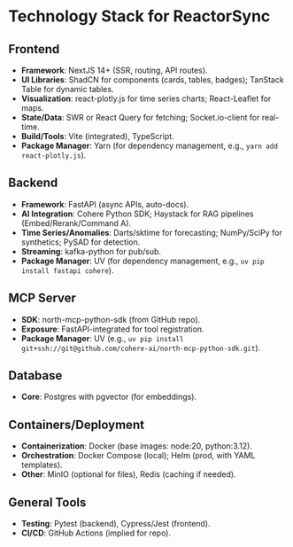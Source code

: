 # Technology Stack for ReactorSync

## Frontend
- **Framework**: NextJS 14+ (SSR, routing, API routes).
- **UI Libraries**: ShadCN for components (cards, tables, badges); TanStack Table for dynamic tables.
- **Visualization**: react-plotly.js for time series charts; React-Leaflet for maps.
- **State/Data**: SWR or React Query for fetching; Socket.io-client for real-time.
- **Build/Tools**: Vite (integrated), TypeScript.
- **Package Manager**: Yarn (for dependency management, e.g., `yarn add react-plotly.js`).

## Backend
- **Framework**: FastAPI (async APIs, auto-docs).
- **AI Integration**: Cohere Python SDK; Haystack for RAG pipelines (Embed/Rerank/Command A).
- **Time Series/Anomalies**: Darts/sktime for forecasting; NumPy/SciPy for synthetics; PySAD for detection.
- **Streaming**: kafka-python for pub/sub.
- **Package Manager**: UV (for dependency management, e.g., `uv pip install fastapi cohere`).

## MCP Server
- **SDK**: north-mcp-python-sdk (from GitHub repo).
- **Exposure**: FastAPI-integrated for tool registration.
- **Package Manager**: UV (e.g., `uv pip install git+ssh://git@github.com/cohere-ai/north-mcp-python-sdk.git`).

## Database
- **Core**: Postgres with pgvector (for embeddings).

## Containers/Deployment
- **Containerization**: Docker (base images: node:20, python:3.12).
- **Orchestration**: Docker Compose (local); Helm (prod, with YAML templates).
- **Other**: MinIO (optional for files), Redis (caching if needed).

## General Tools
- **Testing**: Pytest (backend), Cypress/Jest (frontend).
- **CI/CD**: GitHub Actions (implied for repo).